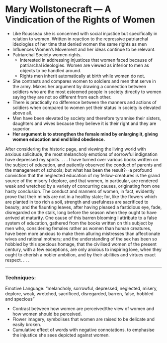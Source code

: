 # Mary Wollstonecraft — A Vindication of the Rights of Women

- Like Rousseau she is concerned with social injustice but specifically in relation to women. Written in reaction to the repressive patriarchal ideologies of her time that denied women the same rights as men
- Influences Women’s Movement and her ideas continue to be relevant.
- Patriarchal Society women rights.
    - Interested in addressing injustices that women faced because of patriarchal ideologies. Women are viewed as inferior to men as objects to be handled around.
    - Rights men inherit automatically at birth while women do not.
- She contrasts and compares women to soldiers and men that serve in the army. Makes her argument by drawing a connection between soldiers who are the most esteemed people in society directly to women saying they are not so different from each other.
- There is practically no difference between the manners and actions of soldiers when compared to women yet their status in society is elevated above all.
- Men have been elevated by society and therefore tyrannise their sisters, daughters and wives because they believe it is their right and they are superior.
- **Her argument is to strengthen the female mind by enlarging it, giving women education and end blind obedience.**

After considering the historic page, and viewing the living world with anxious solicitude, the most melancholy emotions of sorrowful indignation have depressed my spirits. . . . I have turned over various books written on the subject of education, and patiently observed the conduct of parents and the management of schools; but what has been the result?--a profound conviction that the neglected education of my fellow-creatures is the grand source of the misery I deplore, and that women, in particular, are rendered weak and wretched by a variety of concurring causes, originating from one hasty conclusion. The conduct and manners of women, in fact, evidently prove that their minds are not in a healthy state; for, like the flowers which are planted in too rich a soil, strength and usefulness are sacrificed to beauty; and the flaunting leaves, after having pleased a fastidious eye, fade, disregarded on the stalk, long before the season when they ought to have arrived at maturity. One cause of this barren blooming I attribute to a false system of education, gathered from the books written on this subject by men who, considering females rather as women than human creatures, have been more anxious to make them alluring mistresses than affectionate wives and rational mothers; and the understanding of the sex has been so hobbled by this specious homage, that the civilised women of the present century, with a few exceptions, are only anxious to inspiring love, when they ought to cherish a nobler ambition, and by their abilities and virtues exact respect. . . .

---

### Techniques:

Emotive Language: “melancholy, sorrowful, depressed, neglected, misery, deplore, weak, wretched, sacrificed, disregarded, barren, false, hobbled and specious”

- Contrast between how women are perceived/the view of women and how women should be perceived.
- Flower imagery, symbolises that women are raised to be delicate and easily broken.
- Cumulative effect of words with negative connotations. to emphasise the injustice she sees depicted against women.